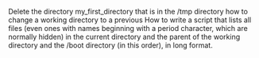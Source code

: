 Delete the directory my_first_directory that is in the /tmp directory
how to change a working directory to a previous
How to write a script that lists all files (even ones with names beginning with a period character, which are normally hidden) in the current directory and the parent of the working directory and the /boot directory (in this order), in long format.
